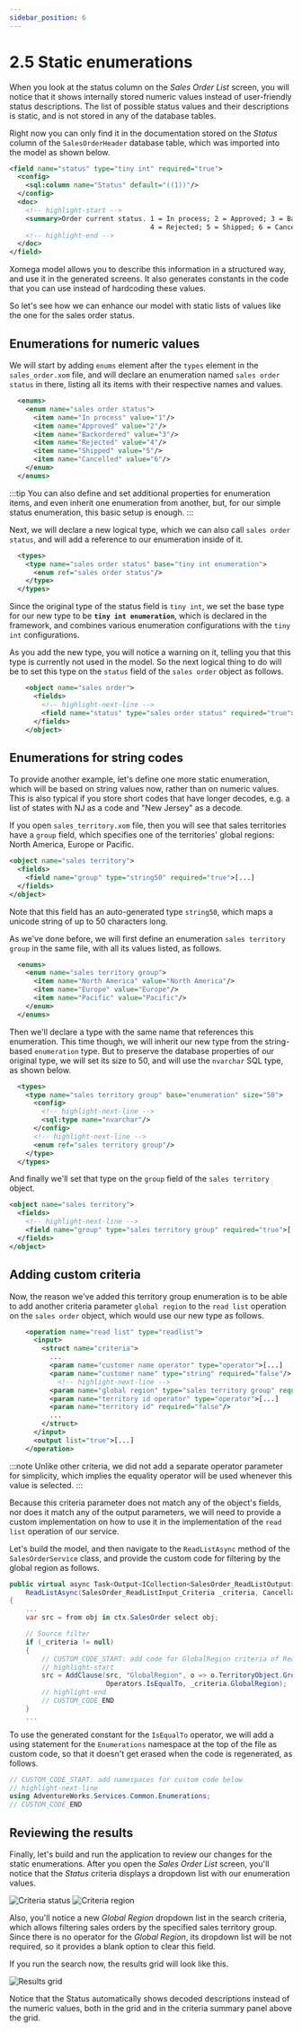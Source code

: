 ```yaml
---
sidebar_position: 6
---
```


# 2.5 Static enumerations

When you look at the status column on the *Sales Order List* screen, you will notice that it shows internally stored numeric values instead of user-friendly status descriptions. The list of possible status values and their descriptions is static, and is not stored in any of the database tables.

Right now you can only find it in the documentation stored on the *Status* column of the `SalesOrderHeader` database table, which was imported into the model as shown below.

```xml title="sales_order.xom"
<field name="status" type="tiny int" required="true">
  <config>
    <sql:column name="Status" default="((1))"/>
  </config>
  <doc>
    <!-- highlight-start -->
    <summary>Order current status. 1 = In process; 2 = Approved; 3 = Backordered;
                                   4 = Rejected; 5 = Shipped; 6 = Cancelled</summary>
    <!-- highlight-end -->
  </doc>
</field>
```

Xomega model allows you to describe this information in a structured way, and use it in the generated screens. It also generates constants in the code that you can use instead of hardcoding these values.

So let's see how we can enhance our model with static lists of values like the one for the sales order status.

## Enumerations for numeric values

We will start by adding `enums` element after the `types` element in the `sales_order.xom` file, and will declare an enumeration named `sales order status` in there, listing all its items with their respective names and values.

```xml title="sales_order.xom"
  <enums>
    <enum name="sales order status">
      <item name="In process" value="1"/>
      <item name="Approved" value="2"/>
      <item name="Backordered" value="3"/>
      <item name="Rejected" value="4"/>
      <item name="Shipped" value="5"/>
      <item name="Cancelled" value="6"/>
    </enum>
  </enums>
```

:::tip
You can also define and set additional properties for enumeration items, and even inherit one enumeration from another, but, for our simple status enumeration, this basic setup is enough.
:::

Next, we will declare a new logical type, which we can also call `sales order status`, and will add a reference to our enumeration inside of it.

```xml
  <types>
    <type name="sales order status" base="tiny int enumeration">
      <enum ref="sales order status"/>
    </type>
  </types>
```

Since the original type of the status field is `tiny int`, we set the base type for our new type to be **`tiny int enumeration`**, which is declared in the framework, and combines various enumeration configurations with the `tiny int` configurations.

As you add the new type, you will notice a warning on it, telling you that this type is currently not used in the model. So the next logical thing to do will be to set this type on the `status` field of the `sales order` object as follows.

```xml
    <object name="sales order">
      <fields>
        <!-- highlight-next-line -->
        <field name="status" type="sales order status" required="true">[...]
      </fields>
    </object>
```

## Enumerations for string codes

To provide another example, let's define one more static enumeration, which will be based on string values now, rather than on numeric values. This is also typical if you store short codes that have longer decodes, e.g. a list of states with NJ as a code and "New Jersey" as a decode.

If you open `sales_territory.xom` file, then you will see that sales territories have a `group` field, which specifies one of the territories' global regions: North America, Europe or Pacific.

```xml title="sales_territory.xom"
<object name="sales territory">
  <fields>
    <field name="group" type="string50" required="true">[...]
  </fields>
</object>
```

Note that this field has an auto-generated type `string50`, which maps a unicode string of up to 50 characters long.

As we've done before, we will first define an enumeration `sales territory group` in the same file, with all its values listed, as follows.

```xml title="sales_territory.xom"
  <enums>
    <enum name="sales territory group">
      <item name="North America" value="North America"/>
      <item name="Europe" value="Europe"/>
      <item name="Pacific" value="Pacific"/>
    </enum>
  </enums>
```

Then we'll declare a type with the same name that references this enumeration. This time though, we will inherit our new type from the string-based `enumeration` type. But to preserve the database properties of our original type, we will set its size to 50, and will use the `nvarchar` SQL type, as shown below.

```xml
  <types>
    <type name="sales territory group" base="enumeration" size="50">
      <config>
        <!-- highlight-next-line -->
        <sql:type name="nvarchar"/>
      </config>
      <!-- highlight-next-line -->
      <enum ref="sales territory group"/>
    </type>
  </types>
```

And finally we'll set that type on the `group` field of the `sales territory` object. 

```xml title="sales_territory.xom"
<object name="sales territory">
  <fields>
    <!-- highlight-next-line -->
    <field name="group" type="sales territory group" required="true">[...]
  </fields>
</object>
```

## Adding custom criteria

Now, the reason we've added this territory group enumeration is to be able to add another criteria parameter `global region` to the `read list` operation on the `sales order` object, which would use our new type as follows.

```xml title="sales_order.xom"
    <operation name="read list" type="readlist">
      <input>
        <struct name="criteria">
          ...
          <param name="customer name operator" type="operator">[...]
          <param name="customer name" type="string" required="false"/>
            <!-- highlight-next-line -->
          <param name="global region" type="sales territory group" required="false"/>
          <param name="territory id operator" type="operator">[...]
          <param name="territory id" required="false"/>
          ...
        </struct>
      </input>
      <output list="true">[...]
    </operation>
```

:::note
Unlike other criteria, we did not add a separate operator parameter for simplicity, which implies the equality operator will be used whenever this value is selected.
:::

Because this criteria parameter does not match any of the object's fields, nor does it match any of the output parameters, we will need to provide a custom implementation on how to use it in the implementation of the `read list` operation of our service.

Let's build the model, and then navigate to the `ReadListAsync` method of the `SalesOrderService` class, and provide the custom code for filtering by the global region as follows.

```cs title="SalesOrderService.cs"
public virtual async Task<Output<ICollection<SalesOrder_ReadListOutput>>>
    ReadListAsync(SalesOrder_ReadListInput_Criteria _criteria, CancellationToken token = default)
{
    ...
    var src = from obj in ctx.SalesOrder select obj;

    // Source filter
    if (_criteria != null)
    {
        // CUSTOM_CODE_START: add code for GlobalRegion criteria of ReadList operation below
        // highlight-start
        src = AddClause(src, "GlobalRegion", o => o.TerritoryObject.Group,
                        Operators.IsEqualTo, _criteria.GlobalRegion);
        // highlight-end
        // CUSTOM_CODE_END
    }
    ...
```

To use the generated constant for the `IsEqualTo` operator, we will add a using statement for the `Enumerations` namespace at the top of the file as custom code, so that it doesn't get erased when the code is regenerated, as follows.

```cs title="SalesOrderService.cs"
// CUSTOM_CODE_START: add namespaces for custom code below
// highlight-next-line
using AdventureWorks.Services.Common.Enumerations;
// CUSTOM_CODE_END
```

## Reviewing the results

Finally, let's build and run the application to review our changes for the static enumerations. After you open the *Sales Order List* screen, you'll notice that the *Status* criteria displays a dropdown list with our enumeration values.

![Criteria status](img5/criteria-status.png) ![Criteria region](img5/criteria-region.png)

Also, you'll notice a new *Global Region* dropdown list in the search criteria, which allows filtering sales orders by the specified sales territory group. Since there is no operator for the *Global Region*, its dropdown list will be not required, so it provides a blank option to clear this field.

If you run the search now, the results grid will look like this.

![Results grid](img5/results-enums.png)

Notice that the Status automatically shows decoded descriptions instead of the numeric values, both in the grid and in the criteria summary panel above the grid.

